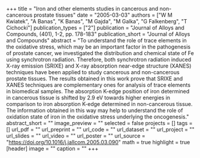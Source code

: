 +++
title = "Iron and other elements studies in cancerous and non-cancerous prostate tissues"
date = "2005-03-03"
authors = ["W M Kwiatek", "A Banas", "K Banas", "M Gajda", "M Galka", "G Falkenberg", "T Cichocki"]
publication_types = ["2"]
publication = "Journal of Alloys and Compounds, (401), 1-2, pp. 178-183"
publication_short = "Journal of Alloys and Compounds"
abstract = "To understand the role of trace elements in the oxidative stress, which may be an important factor in the pathogenesis of prostate cancer, we investigated the distribution and chemical state of Fe using synchrotron radiation. Therefore, both synchrotron radiation induced X-ray emission (SRIXE) and X-ray absorption near-edge structure (XANES) techniques have been applied to study cancerous and non-cancerous prostate tissues. The results obtained in this work prove that SRIXE and XANES techniques are complementary ones for analysis of trace elements in biomedical samples. The absorption K-edge position of iron determined in cancerous tissue is shifted by 2.9 eV towards higher energies in comparison to iron absorption K-edge determined in non-cancerous tissue. The information obtained in this way may help to understand the role of oxidation state of iron in the oxidative stress underlying the oncogenesis."
abstract_short = ""
image_preview = ""
selected = false
projects = []
tags = []
url_pdf = ""
url_preprint = ""
url_code = ""
url_dataset = ""
url_project = ""
url_slides = ""
url_video = ""
url_poster = ""
url_source = "https://doi.org/10.1016/j.jallcom.2005.03.090"
math = true
highlight = true
[header]
image = ""
caption = ""
+++
